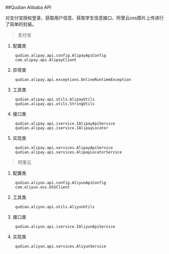 ##Qudian Alibaba API

对支付宝授权登录、获取用户信息、获取学生信息接口、阿里云oss图片上传进行了简单的封装。

>支付宝
 
1. 配置类

		qudian.alipay.api.config.AlipayApiConfig
		com.alipay.api.AlipayClient
		
2. 异常类
			
		qudian.alipay.api.exceptions.OnlineRuntimeException 
		
3. 工具类
	
		qudian.alipay.api.utils.AlipayUtils
		qudian.alipay.api.utils.StringUtils
		
4. 接口类
		
		qudian.alipay.api.iservice.IAlipayApiService
		qudian.alipay.api.iservice.IAlipayLocator
		
5. 实现类
	
		qudian.alipay.api.services.AlipayApiService
		qudian.alipay.api.services.AlipayLocatorService

>阿里云

1. 配置类
	
		qudian.aliyun.api.config.AliyunApiConfig
		com.aliyun.oss.OSSClient
		
2. 工具类
		
		qudian.aliyun.api.utils.AliyunUtils
		
3. 接口类
		
		qudian.aliyun.api.iservice.IAliyunApiService
		
4. 实现类

		qudian.aliyun.api.services.AliyunService